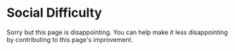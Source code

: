 
# Social Difficulty

Sorry but this page is disappointing. You can help make it less disappointing by contributing to this page's improvement.
